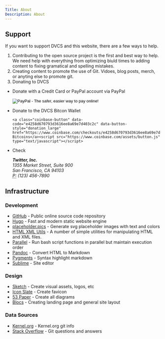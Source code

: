 ```yaml
---
Title: About
Description: About
---
```


## Support

If you want to support DVCS and this website, there are a few ways to help.

1. Contributing to the open source project is the first and best way to help.  We need help with everything from optimizing biuld times to adding content to fixing gramatical and spelling mistakes.
2. Creating content to promote the use of Git.  Vidoes, blog posts, merch, or anyting else to promote git.
3. Donating to DVCS
  - Donate with a Credit Card or PayPal account via PayPal
	  <form action="https://www.paypal.com/cgi-bin/webscr" method="post" target="_top">
			<input type="hidden" name="cmd" value="_s-xclick">
			<input type="hidden" name="hosted_button_id" value="JNN9ARF8YJGUE">
			<input type="image" src="https://www.paypalobjects.com/en_US/i/btn/btn_donateCC_LG.gif" border="0" name="submit" alt="PayPal - The safer, easier way to pay online!">
			<img alt="" border="0" src="https://www.paypalobjects.com/en_US/i/scr/pixel.gif" width="1" height="1">
		</form>
  - Donate to the DVCS Bitcon Wallet

        <a class="coinbase-button" data-code="e4258d670793d3616ee8a69e7d403c2c" data-button-style="donation_large" href="https://www.coinbase.com/checkouts/e4258d670793d3616ee8a69e7d403c2c">Donate Bitcoins</a><script src="https://www.coinbase.com/assets/button.js" type="text/javascript"></script>
  - Check
        <address>
          <strong>Twitter, Inc.</strong><br>
          1355 Market Street, Suite 900<br>
          San Francisco, CA 94103<br>
          <abbr title="Phone">P:</abbr> (123) 456-7890
        </address>

## Infrastructure

### Development

- [GitHub](https://github.com/dvcs/git.com) - Public online source code repository
- [Hugo](https://gohugo.io) - Fast and modern static website engine
- [placeholder.pics](http://placeholder.pics) - Generate svg placeholder images with text and colors
- [HTML XML Utils](https://www.w3.org/Tools/HTML-XML-utils/) - A number of simple utilities for manipulating HTML and XML files.
- [Parallel](https://www.gnu.org/software/parallel/) - Run bash script functions in parallel but maintain execution order
- [Pandoc](http://pandoc.org) - Convert HTML to Markdown
- [Pygments](http://pygments.org) - Syntax highlight markdown
- [Sublime](https://www.sublimetext.com) - Site editor

### Design

- [Sketch](https://www.sketchapp.com) - Create visual assets, logos, etc
- [Icon Slate](http://www.kodlian.com/apps/icon-slate) - Create favicon
- [53 Paper](https://www.fiftythree.com) - Create all diagrams
- [Blocs](https://blocsapp.com) - Creating landing page and general site layout

### Data Sources

- [Kernel.org](https://www.kernel.org/pub/software/scm/git/) - Kernel.org git info
- [Stack Overflow](http://stackoverflow.com/questions/tagged/git?sort=votes&pageSize=15) - Git questions and answers